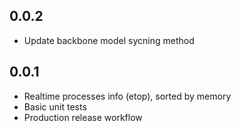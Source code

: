 ## 0.0.2

* Update backbone model sycning method

## 0.0.1

* Realtime processes info (etop), sorted by memory
* Basic unit tests
* Production release workflow
